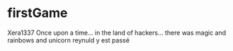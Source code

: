 # firstGame
Xera1337
Once upon a time...
in the land of hackers...
there was magic and rainbows
and unicorn
reynuld y est passé
